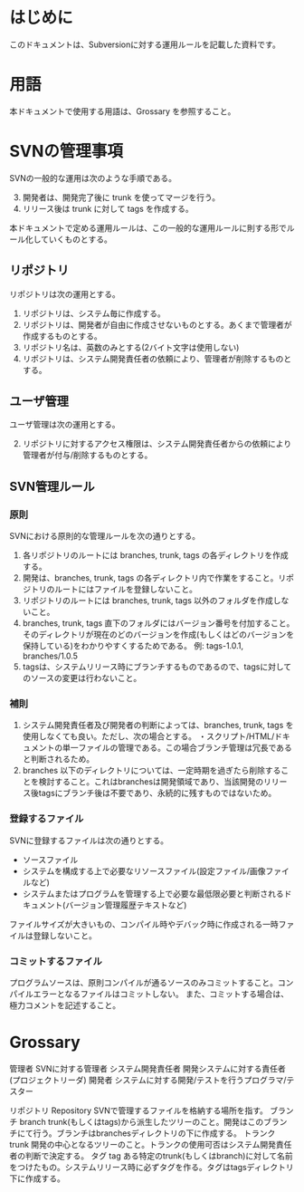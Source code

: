 
# はじめに

このドキュメントは、Subversionに対する運用ルールを記載した資料です。

# 用語

本ドキュメントで使用する用語は、Grossary を参照すること。

# SVNの管理事項

SVNの一般的な運用は次のような手順である。

3. 開発者は、開発完了後に trunk を使ってマージを行う。
4. リリース後は trunk に対して tags を作成する。

本ドキュメントで定める運用ルールは、この一般的な運用ルールに則する形でルール化していくものとする。

## リポジトリ

リポジトリは次の運用とする。

1. リポジトリは、システム毎に作成する。
2. リポジトリは、開発者が自由に作成させないものとする。あくまで管理者が作成するものとする。
3. リポジトリ名は、英数のみとする(2バイト文字は使用しない)
4. リポジトリは、システム開発責任者の依頼により、管理者が削除するものとする。

## ユーザ管理

ユーザ管理は次の運用とする。

2. リポジトリに対するアクセス権限は、システム開発責任者からの依頼により管理者が付与/削除するものとする。

## SVN管理ルール

### 原則

SVNにおける原則的な管理ルールを次の通りとする。

1. 各リポジトリのルートには branches, trunk, tags の各ディレクトリを作成する。
2. 開発は、branches, trunk, tags の各ディレクトリ内で作業をすること。リポジトリのルートにはファイルを登録しないこと。
3. リポジトリのルートには branches, trunk, tags 以外のフォルダを作成しないこと。
4. branches, trunk, tags 直下のフォルダにはバージョン番号を付加すること。そのディレクトリが現在のどのバージョンを作成(もしくはどのバージョンを保持している)をわかりやすくするためである。
例: tags-1.0.1, branches/1.0.5
5. tagsは、システムリリース時にブランチするものであるので、tagsに対してのソースの変更は行わないこと。

### 補則

1. システム開発責任者及び開発者の判断によっては、branches, trunk, tags を使用しなくても良い。ただし、次の場合とする。
・スクリプト/HTML/ドキュメントの単一ファイルの管理である。この場合ブランチ管理は冗長であると判断されるため。
2. branches 以下のディレクトリについては、一定時期を過ぎたら削除することを検討すること。これはbranchesは開発領域であり、当該開発のリリース後tagsにブランチ後は不要であり、永続的に残すものではないため。

### 登録するファイル

SVNに登録するファイルは次の通りとする。

* ソースファイル
* システムを構成する上で必要なリソースファイル(設定ファイル/画像ファイルなど)
* システムまたはプログラムを管理する上で必要な最低限必要と判断されるドキュメント(バージョン管理履歴テキストなど)

ファイルサイズが大きいもの、コンパイル時やデバック時に作成される一時ファイルは登録しないこと。

### コミットするファイル
プログラムソースは、原則コンパイルが通るソースのみコミットすること。コンパイルエラーとなるファイルはコミットしない。
また、コミットする場合は、極力コメントを記述すること。

# Grossary

管理者 SVNに対する管理者
システム開発責任者  開発システムに対する責任者(プロジェクトリーダ)
開発者 システムに対する開発/テストを行うプログラマ/テスター

リポジトリ Repository SVNで管理するファイルを格納する場所を指す。
ブランチ   branch     trunk(もしくはtags)から派生したツリーのこと。開発はこのブランチにて行う。ブランチはbranchesディレクトリの下に作成する。
トランク   trunk      開発の中心となるツリーのこと。トランクの使用可否はシステム開発責任者の判断で決定する。
タグ       tag        ある特定のtrunk(もしくはbranch)に対して名前をつけたもの。システムリリース時に必ずタグを作る。タグはtagsディレクトリ下に作成する。